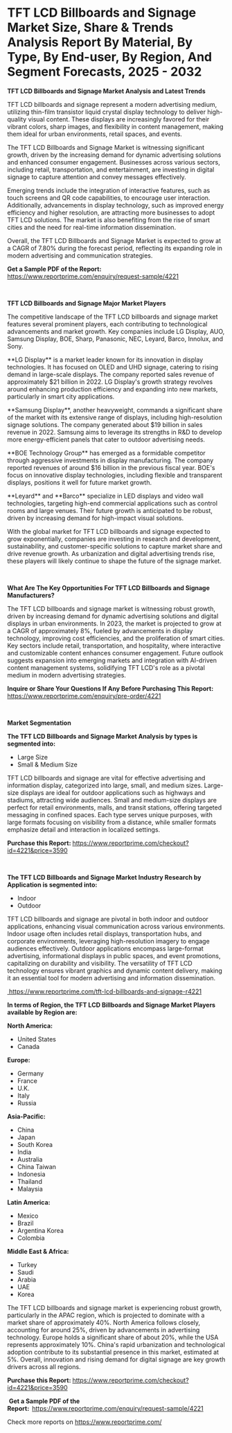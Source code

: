 <p><h1>TFT LCD Billboards and Signage Market Size, Share & Trends Analysis Report By Material, By Type, By End-user, By Region, And Segment Forecasts, 2025 - 2032</h1></p><p><strong>TFT LCD Billboards and Signage Market Analysis and Latest Trends</strong></p>
<p><p>TFT LCD billboards and signage represent a modern advertising medium, utilizing thin-film transistor liquid crystal display technology to deliver high-quality visual content. These displays are increasingly favored for their vibrant colors, sharp images, and flexibility in content management, making them ideal for urban environments, retail spaces, and events.</p><p>The TFT LCD Billboards and Signage Market is witnessing significant growth, driven by the increasing demand for dynamic advertising solutions and enhanced consumer engagement. Businesses across various sectors, including retail, transportation, and entertainment, are investing in digital signage to capture attention and convey messages effectively. </p><p>Emerging trends include the integration of interactive features, such as touch screens and QR code capabilities, to encourage user interaction. Additionally, advancements in display technology, such as improved energy efficiency and higher resolution, are attracting more businesses to adopt TFT LCD solutions. The market is also benefiting from the rise of smart cities and the need for real-time information dissemination. </p><p>Overall, the TFT LCD Billboards and Signage Market is expected to grow at a CAGR of 7.80% during the forecast period, reflecting its expanding role in modern advertising and communication strategies.</p></p>
<p><strong>Get a Sample PDF of the Report:&nbsp;</strong> <a href="https://www.reportprime.com/enquiry/request-sample/4221?utm_campaign=2458&utm_medium=2&utm_source=Github&utm_content=ia&utm_term=19032025&utm_id=tft-lcd-billboards-and-signage">https://www.reportprime.com/enquiry/request-sample/4221</a></p>
<p>&nbsp;</p>
<p><strong>TFT LCD Billboards and Signage Major Market Players</strong></p>
<p><p>The competitive landscape of the TFT LCD billboards and signage market features several prominent players, each contributing to technological advancements and market growth. Key companies include LG Display, AUO, Samsung Display, BOE, Sharp, Panasonic, NEC, Leyard, Barco, Innolux, and Sony.</p><p>**LG Display** is a market leader known for its innovation in display technologies. It has focused on OLED and UHD signage, catering to rising demand in large-scale displays. The company reported sales revenue of approximately $21 billion in 2022. LG Display's growth strategy revolves around enhancing production efficiency and expanding into new markets, particularly in smart city applications.</p><p>**Samsung Display**, another heavyweight, commands a significant share of the market with its extensive range of displays, including high-resolution signage solutions. The company generated about $19 billion in sales revenue in 2022. Samsung aims to leverage its strengths in R&D to develop more energy-efficient panels that cater to outdoor advertising needs.</p><p>**BOE Technology Group** has emerged as a formidable competitor through aggressive investments in display manufacturing. The company reported revenues of around $16 billion in the previous fiscal year. BOE's focus on innovative display technologies, including flexible and transparent displays, positions it well for future market growth.</p><p>**Leyard** and **Barco** specialize in LED displays and video wall technologies, targeting high-end commercial applications such as control rooms and large venues. Their future growth is anticipated to be robust, driven by increasing demand for high-impact visual solutions.</p><p>With the global market for TFT LCD billboards and signage expected to grow exponentially, companies are investing in research and development, sustainability, and customer-specific solutions to capture market share and drive revenue growth. As urbanization and digital advertising trends rise, these players will likely continue to shape the future of the signage market.</p></p>
<p>&nbsp;</p>
<p><strong>What Are The Key Opportunities For TFT LCD Billboards and Signage Manufacturers?</strong></p>
<p><p>The TFT LCD billboards and signage market is witnessing robust growth, driven by increasing demand for dynamic advertising solutions and digital displays in urban environments. In 2023, the market is projected to grow at a CAGR of approximately 8%, fueled by advancements in display technology, improving cost efficiencies, and the proliferation of smart cities. Key sectors include retail, transportation, and hospitality, where interactive and customizable content enhances consumer engagement. Future outlook suggests expansion into emerging markets and integration with AI-driven content management systems, solidifying TFT LCD's role as a pivotal medium in modern advertising strategies.</p></p>
<p><strong>Inquire or Share Your Questions If Any Before Purchasing This Report:</strong> <a href="https://www.reportprime.com/enquiry/pre-order/4221?utm_campaign=2458&utm_medium=2&utm_source=Github&utm_content=ia&utm_term=19032025&utm_id=tft-lcd-billboards-and-signage">https://www.reportprime.com/enquiry/pre-order/4221</a></p>
<p>&nbsp;</p>
<p><strong>Market Segmentation</strong></p>
<p><strong>The TFT LCD Billboards and Signage Market Analysis by types is segmented into:</strong></p>
<p><ul><li>Large Size</li><li>Small & Medium Size</li></ul></p>
<p><p>TFT LCD billboards and signage are vital for effective advertising and information display, categorized into large, small, and medium sizes. Large-size displays are ideal for outdoor applications such as highways and stadiums, attracting wide audiences. Small and medium-size displays are perfect for retail environments, malls, and transit stations, offering targeted messaging in confined spaces. Each type serves unique purposes, with large formats focusing on visibility from a distance, while smaller formats emphasize detail and interaction in localized settings.</p></p>
<p><strong>Purchase this Report:&nbsp;</strong><a href="https://www.reportprime.com/checkout?id=4221&price=3590&utm_campaign=2458&utm_medium=2&utm_source=Github&utm_content=ia&utm_term=19032025&utm_id=tft-lcd-billboards-and-signage">https://www.reportprime.com/checkout?id=4221&price=3590</a></p>
<p>&nbsp;</p>
<p><strong>The TFT LCD Billboards and Signage Market Industry Research by Application is segmented into:</strong></p>
<p><ul><li>Indoor</li><li>Outdoor</li></ul></p>
<p><p>TFT LCD billboards and signage are pivotal in both indoor and outdoor applications, enhancing visual communication across various environments. Indoor usage often includes retail displays, transportation hubs, and corporate environments, leveraging high-resolution imagery to engage audiences effectively. Outdoor applications encompass large-format advertising, informational displays in public spaces, and event promotions, capitalizing on durability and visibility. The versatility of TFT LCD technology ensures vibrant graphics and dynamic content delivery, making it an essential tool for modern advertising and information dissemination.</p></p>
<p><a href="https://www.reportprime.com/tft-lcd-billboards-and-signage-r4221?utm_campaign=2458&utm_medium=2&utm_source=Github&utm_content=ia&utm_term=19032025&utm_id=tft-lcd-billboards-and-signage">&nbsp;https://www.reportprime.com/tft-lcd-billboards-and-signage-r4221</a></p>
<p><strong>In terms of Region, the TFT LCD Billboards and Signage Market Players available by Region are:</strong></p>
<p>
    <p> <strong> North America: </strong>
        <ul>
            <li>United States</li>
            <li>Canada</li>
        </ul>
        </p> 
    <p> <strong> Europe: </strong>
        <ul>
            <li>Germany</li>
            <li>France</li>
            <li>U.K.</li>
            <li>Italy</li>
            <li>Russia</li>
        </ul>
        </p> 
    <p> <strong> Asia-Pacific: </strong>
        <ul>
            <li>China</li>
            <li>Japan</li>
            <li>South Korea</li>
            <li>India</li>
            <li>Australia</li>
            <li>China Taiwan</li>
            <li>Indonesia</li>
            <li>Thailand</li>
            <li>Malaysia</li>
        </ul>
        </p> 
    <p> <strong> Latin America: </strong>
        <ul>
            <li>Mexico</li>
            <li>Brazil</li>
            <li>Argentina Korea</li>
            <li>Colombia</li>
        </ul>
        </p> 
    <p> <strong> Middle East & Africa: </strong>
        <ul>
            <li>Turkey</li>
            <li>Saudi</li>
            <li>Arabia</li>
            <li>UAE</li>
            <li>Korea</li>
        </ul>
    </p>
    </p>
<p><p>The TFT LCD billboards and signage market is experiencing robust growth, particularly in the APAC region, which is projected to dominate with a market share of approximately 40%. North America follows closely, accounting for around 25%, driven by advancements in advertising technology. Europe holds a significant share of about 20%, while the USA represents approximately 10%. China's rapid urbanization and technological adoption contribute to its substantial presence in this market, estimated at 5%. Overall, innovation and rising demand for digital signage are key growth drivers across all regions.</p></p>
<p><strong>Purchase this Report: </strong><a href="https://www.reportprime.com/checkout?id=4221&price=3590&utm_campaign=2458&utm_medium=2&utm_source=Github&utm_content=ia&utm_term=19032025&utm_id=tft-lcd-billboards-and-signage">https://www.reportprime.com/checkout?id=4221&price=3590</a></p>
<p>&nbsp;<strong>Get a Sample PDF of the Report:&nbsp;&nbsp;</strong><a href="https://www.reportprime.com/enquiry/request-sample/4221?utm_campaign=2458&utm_medium=2&utm_source=Github&utm_content=ia&utm_term=19032025&utm_id=tft-lcd-billboards-and-signage">https://www.reportprime.com/enquiry/request-sample/4221</a></p>
<p><strong></strong></p>
<p>Check more reports on <a href="https://www.reportprime.com/?utm_campaign=2458&utm_medium=2&utm_source=Github&utm_content=ia&utm_term=19032025&utm_id=tft-lcd-billboards-and-signage">https://www.reportprime.com/</a></p>